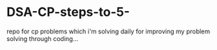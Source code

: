 # DSA-CP-steps-to-5-
repo for cp problems which i'm solving daily for improving my problem solving through coding...
